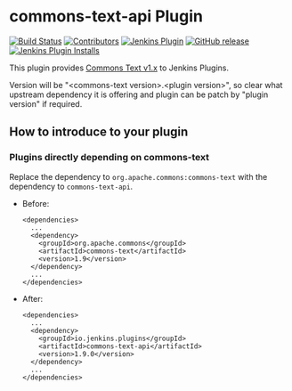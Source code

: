 commons-text-api Plugin
===================

[![Build Status](https://ci.jenkins.io/job/Plugins/job/commons-text-api-plugin/job/main/badge/icon)](https://ci.jenkins.io/job/Plugins/job/commons-text-api-plugin/job/main/)
[![Contributors](https://img.shields.io/github/contributors/jenkinsci/commons-text-api-plugin.svg)](https://github.com/jenkinsci/commons-text-api-plugin/graphs/contributors)
[![Jenkins Plugin](https://img.shields.io/jenkins/plugin/v/commons-text-api.svg)](https://plugins.jenkins.io/commons-text-api)
[![GitHub release](https://img.shields.io/github/v/tag/jenkinsci/commons-text-api-plugin?label=changelog)](https://github.com/jenkinsci/commons-text-api-plugin/blob/main/CHANGELOG.md)
[![Jenkins Plugin Installs](https://img.shields.io/jenkins/plugin/i/commons-text-api.svg?color=blue)](https://plugins.jenkins.io/commons-text-api)

This plugin provides [Commons Text v1.x](https://commons.apache.org/proper/commons-text/) to Jenkins Plugins.<br>

Version will be "&lt;commons-text version&gt;.&lt;plugin version&gt;", so clear what upstream dependency it is offering and plugin can be patch by "plugin version" if required.

## How to introduce to your plugin

### Plugins directly depending on commons-text

Replace the dependency to `org.apache.commons:commons-text` with the dependency to `commons-text-api`.

* Before:
    ```
    <dependencies>
      ...
      <dependency>
        <groupId>org.apache.commons</groupId>
        <artifactId>commons-text</artifactId>
        <version>1.9</version>
      </dependency>
      ...
    </dependencies>
    ```
* After:
    ```
    <dependencies>
      ...
      <dependency>
        <groupId>io.jenkins.plugins</groupId>
        <artifactId>commons-text-api</artifactId>
        <version>1.9.0</version>
      </dependency>
      ...
    </dependencies>
    ```
